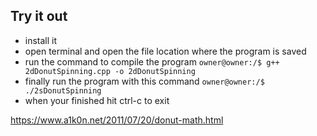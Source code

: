 ## Try it out
* install it
* open terminal and open the file location where the program is saved
* run the command to compile the program `owner@owner:/$ g++ 2dDonutSpinning.cpp -o 2dDonutSpinning`
* finally run the program with this command `owner@owner:/$ ./2sDonutSpinning`
* when your finished hit ctrl-c to exit

https://www.a1k0n.net/2011/07/20/donut-math.html 
